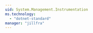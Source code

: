 ```yaml
---
uid: System.Management.Instrumentation
ms.technology: 
  - "dotnet-standard"
manager: "jillfra"
---
```

